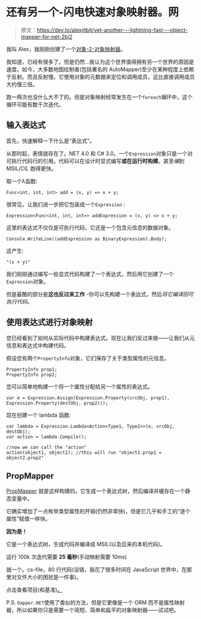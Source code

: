 # 还有另一个-闪电快速对象映射器。网

> 原文：<https://dev.to/alexjitbit/yet-another---lightning-fast---object-mapper-for-net-2bj2>

我叫 Alex，我刚刚创建了一个[对象-2-对象映射器](https://github.com/jitbit/PropMapper)。

我知道，已经有很多了。但是仍然...我认为这个世界值得拥有另一个世界的原因是速度。如今，大多数地图绘制者(包括著名的 AutoMapper)至少在某种程度上依赖于反射。而且反射慢。它使用对象的元数据来定位和调用成员，这比直接调用成员大约慢三倍。

跑一两次也没什么大不了的。但是对象映射经常发生在一个`foreach`循环中，这个循环可能有数千次迭代。

## 输入表达式

首先，快速解释一下什么是“表达式”。

从那时起，表情就存在了。NET 4.0 和 C# 3.0。一个`Expression`对象只是一个对可执行代码行的引用。代码可以在设计时显式编写**或在运行时构建**。甚至*编*到 MSIL/CIL 跑得更快。

取一个λ函数:

`Func<int, int, int> add = (x, y) => x + y;`

很常见。让我们进一步把它包装成一个`Expression` :

```
Expression<Func<int, int, int>> addExpression = (x, y) => x + y; 
```

这里的表达式不仅仅是可执行代码，它还是一个包含元信息的数据对象。

```
Console.WriteLine((addExpression as BinaryExpression).Body); 
```

这产生:

```
"(x + y)" 
```

我们刚刚通过编写一些显式代码构建了一个表达式，然后用它创建了一个`Expression`对象。

但是最酷的部分是**这也反过来工作** -你可以先构建一个表达式，然后*将它编译回可执行代码。*

## 使用表达式进行对象映射

您已经看到了如何从实际代码中构建表达式。现在让我们反过来做——让我们从元信息和表达式中构建代码。

假设您有两个`PropertyInfo`对象，它们保存了关于类型属性的元信息。

```
PropertyInfo prop1;
PropertyInfo prop2; 
```

您可以简单地构建一个将一个属性分配给另一个属性的表达式。

```
var e = Expression.Assign(Expression.Property(srcObj, prop1), Expression.Property(destObj, prop2))); 
```

现在创建一个 lambda 函数:

```
var lambda = Expression.Lambda<Action<Type1, Type2>>(e, srcObj, destObj);
var action = lambda.Compile();

//now we can call the "action"
action(object1, object2); //this will run "object1.prop1 = object2.prop2" 
```

## PropMapper

[PropMapper](https://github.com/jitbit/PropMapper) 就是这样构建的。它生成一个表达式树，然后编译并缓存在一个静态变量中。

它确实增加了一点枚举类型属性的开销(仍然非常快)，但是它几乎和手工的“逐个属性”赋值一样快。

**因为是！**

它是一个表达式树，生成代码并编译成 MSIL(以及后来的本机代码)。

运行 100k 次迭代需要 **25 毫秒**(手动映射需要 10ms)

就一个。cs-file，80 行代码(没错，我花了很多时间在 JavaScript 世界中，在那里对文件大小的困扰是一件事)。

点击查看项目(和基准)[。](https://github.com/jitbit/PropMapper)

P.S. `Dapper.NET`使用了类似的方法，但是它更像是一个 ORM 而不是属性映射器，所以如果你只是需要一个简短、简单和扁平的对象映射器——试试吧。